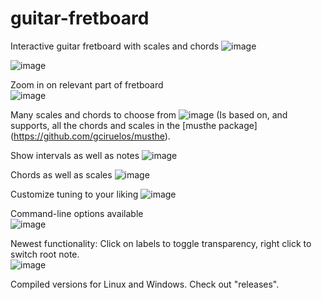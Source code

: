 # guitar-fretboard
Interactive guitar fretboard with scales and chords
![image](https://github.com/user-attachments/assets/9cc158bb-7d2c-4aed-9d21-fc18d23e7e15)

![image](https://github.com/user-attachments/assets/7ac1378d-35bd-4101-a91d-861e538ab24b)

Zoom in on relevant part of fretboard<br>
![image](https://github.com/user-attachments/assets/71c20b12-2cad-481e-b30b-bf2845aa8efe)

Many scales and chords to choose from
![image](https://github.com/user-attachments/assets/5562b631-b9a7-4c6e-a60c-efbb340226b0)
(Is based on, and supports, all the chords and scales in the [musthe package] (https://github.com/gciruelos/musthe).

Show intervals as well as notes
![image](https://github.com/user-attachments/assets/c960e928-26e3-4360-8cfb-d10dbd03e575)

Chords as well as scales
![image](https://github.com/user-attachments/assets/a22869a1-55c4-457b-9e77-1796430862f0)

Customize tuning to your liking
![image](https://github.com/user-attachments/assets/8eabaa9f-deb0-43ea-8408-77bfeaeb4975)

Command-line options available<br>
![image](https://github.com/user-attachments/assets/c0f94845-bbe3-44fa-b16d-fbd56a206e87)

Newest functionality: Click on labels to toggle transparency, right click to switch root note.<br>
![image](https://github.com/user-attachments/assets/d545b776-56ed-450f-a617-08e7726dfd9c)


Compiled versions for Linux and Windows. Check out "releases".
